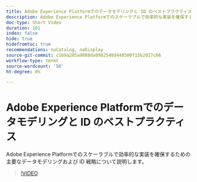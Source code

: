 ```yaml
---
title: Adobe Experience Platformでのデータモデリングと ID のベストプラクティス
description: Adobe Experience Platformでのスケーラブルで効率的な実装を確保するための主要なデータモデリングおよび ID 戦略について説明します。
doc-type: Short Video
duration: 101
index: false
hide: true
hidefromtoc: true
recommendations: noCatalog, noDisplay
source-git-commit: c169a205a9088da0982548d448500f15b2027c06
workflow-type: tm+mt
source-wordcount: '56'
ht-degree: 0%

---
```



# Adobe Experience Platformでのデータモデリングと ID のベストプラクティス

Adobe Experience Platformでのスケーラブルで効率的な実装を確保するための主要なデータモデリングおよび ID 戦略について説明します。

<!-- 72_S655_3442541_100_best-practices-for-data-modeling-and-identity-in-adobe-experience-platform -->
>[!VIDEO](https://video.tv.adobe.com/v/3459825/?learn=on&enablevpops=true&captions=jpn)
